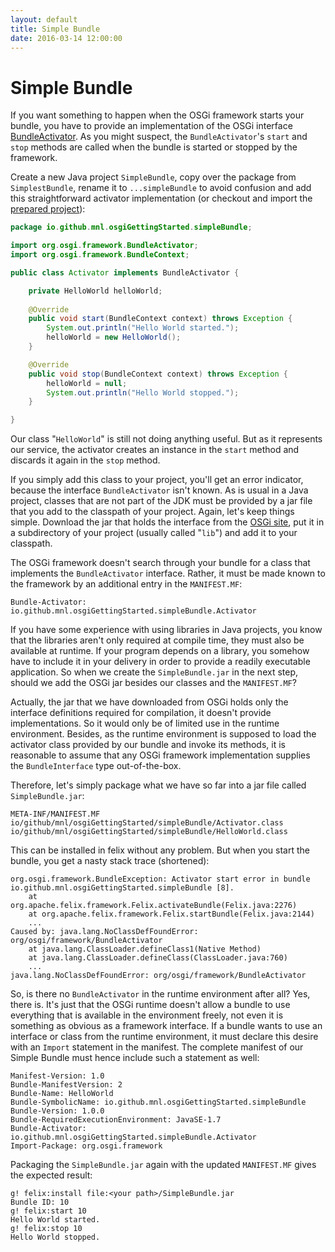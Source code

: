 ```yaml
---
layout: default
title: Simple Bundle
date: 2016-03-14 12:00:00
---
```


# Simple Bundle

If you want something to happen when the OSGi framework starts your bundle, you have to provide an implementation of the OSGi interface [BundleActivator](https://osgi.org/javadoc/r6/core/index.html?org/osgi/framework/BundleActivator.html). As you might suspect, the `BundleActivator`'s `start` and `stop` methods are called when the bundle is started or stopped by the framework.

Create a new Java project `SimpleBundle`, copy over the package from `SimplestBundle`, rename it to `...simpleBundle` to avoid confusion and add this straightforward activator implementation (or checkout and import the [prepared project](https://github.com/mnlipp/osgi-getting-started/tree/master/SimpleBundle)):

```java
package io.github.mnl.osgiGettingStarted.simpleBundle;

import org.osgi.framework.BundleActivator;
import org.osgi.framework.BundleContext;

public class Activator implements BundleActivator {

	private HelloWorld helloWorld;
	
	@Override
	public void start(BundleContext context) throws Exception {
		System.out.println("Hello World started.");
		helloWorld = new HelloWorld();
	}

	@Override
	public void stop(BundleContext context) throws Exception {
		helloWorld = null;
		System.out.println("Hello World stopped.");
	}

}
```

Our class "`HelloWorld`" is still not doing anything useful. But as it represents our service, the activator creates an instance in the `start` method and discards it again in the `stop` method.

If you simply add this class to your project, you'll get an error indicator, because the interface `BundleActivator` isn't known. As is usual in a Java project, classes that are not part of the JDK must be provided by a jar file that you add to the classpath of your project. Again, let's keep things simple. Download the jar that holds the interface from the [OSGi site](https://www.osgi.org/developer/downloads/), put it in a subdirectory of your project (usually called "`lib`") and add it to your classpath.

The OSGi framework doesn't search through your bundle for a class that implements the `BundleActivator` interface. Rather, it must be made known to the framework by an additional entry in the `MANIFEST.MF`:

```properties
Bundle-Activator: io.github.mnl.osgiGettingStarted.simpleBundle.Activator
```

If you have some experience with using libraries in Java projects, you know that the libraries aren't only required at compile time, they must also be available at runtime. If your program depends on a library, you somehow have to include it in your delivery in order to provide a readily executable application. So when we create the `SimpleBundle.jar` in the next step, should we add the OSGi jar besides our classes and the `MANIFEST.MF`?

Actually, the jar that we have downloaded from OSGi holds only the interface definitions required for compilation, it doesn't provide implementations. So it would only be of limited use in the runtime environment. Besides, as the runtime environment is supposed to load the activator class provided by our bundle and invoke its methods, it is reasonable to assume that any OSGi framework implementation supplies the `BundleInterface` type out-of-the-box.

Therefore, let's simply package what we have so far into a jar file called `SimpleBundle.jar`:

```
META-INF/MANIFEST.MF
io/github/mnl/osgiGettingStarted/simpleBundle/Activator.class
io/github/mnl/osgiGettingStarted/simpleBundle/HelloWorld.class
```

This can be installed in felix without any problem. But when you start the bundle, you get a nasty stack trace (shortened):

```
org.osgi.framework.BundleException: Activator start error in bundle io.github.mnl.osgiGettingStarted.simpleBundle [8].
	at org.apache.felix.framework.Felix.activateBundle(Felix.java:2276)
	at org.apache.felix.framework.Felix.startBundle(Felix.java:2144)
	...
Caused by: java.lang.NoClassDefFoundError: org/osgi/framework/BundleActivator
	at java.lang.ClassLoader.defineClass1(Native Method)
	at java.lang.ClassLoader.defineClass(ClassLoader.java:760)
	...
java.lang.NoClassDefFoundError: org/osgi/framework/BundleActivator
```

So, is there no `BundleActivator` in the runtime environment after all? Yes, there is. It's just that the OSGi runtime doesn't allow a bundle to use everything that is available in the environment freely, not even it is something as obvious as a framework interface. If a bundle wants to use an interface or class from the runtime environment, it must declare this desire with an `Import` statement in the manifest. The complete manifest of our Simple Bundle must hence include such a statement as well:

```properties
Manifest-Version: 1.0
Bundle-ManifestVersion: 2
Bundle-Name: HelloWorld
Bundle-SymbolicName: io.github.mnl.osgiGettingStarted.simpleBundle
Bundle-Version: 1.0.0
Bundle-RequiredExecutionEnvironment: JavaSE-1.7
Bundle-Activator: io.github.mnl.osgiGettingStarted.simpleBundle.Activator
Import-Package: org.osgi.framework
```

Packaging the `SimpleBundle.jar` again with the updated `MANIFEST.MF` gives the expected result:

```
g! felix:install file:<your path>/SimpleBundle.jar
Bundle ID: 10
g! felix:start 10
Hello World started.
g! felix:stop 10
Hello World stopped.
```


